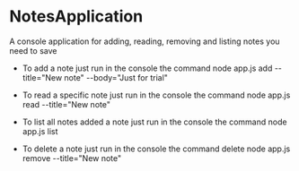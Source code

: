 # NotesApplication
A console application for adding, reading, removing and listing notes you need to save

* To add a note just run in the console the command node app.js add --title="New note" --body="Just for trial"

* To read a specific note just run in the console the command node app.js read --title="New note"

* To list all notes added a note just run in the console the command node app.js list

* To delete a note just run in the console the command delete node app.js remove --title="New note"
